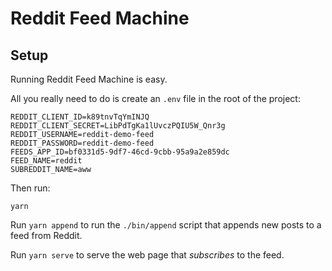 # Reddit Feed Machine

## Setup

Running Reddit Feed Machine is easy. 

All you really need to do is create an `.env` file in the root of the project:

```
REDDIT_CLIENT_ID=k89tnvTqYmINJQ
REDDIT_CLIENT_SECRET=LibPdTgKa1lUvczPQIU5W_Qnr3g
REDDIT_USERNAME=reddit-demo-feed
REDDIT_PASSWORD=reddit-demo-feed
FEEDS_APP_ID=bf0331d5-9df7-46cd-9cbb-95a9a2e859dc
FEED_NAME=reddit
SUBREDDIT_NAME=aww
```

Then run:

```
yarn
```

Run `yarn append` to run the `./bin/append` script that appends new posts to a feed from Reddit.

Run `yarn serve` to serve the web page that _subscribes_ to the feed.